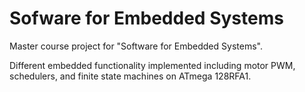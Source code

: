 # Sofware for Embedded Systems
 Master course project for "Software for Embedded Systems".
 
 Different embedded functionality implemented including motor PWM, schedulers, and finite state machines on ATmega 128RFA1.
